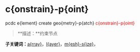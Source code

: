 # c{onstrain}-p{oint}
pcdc e{lement} create geo{metry}-p{atch} <span style='color: red;'>c{onstrain}-p{oint}</span>
> **描述：**约束节点

**子关键词：**[a{rray}](e{lement}/create/geo{metry}-p{atch}/c{onstrain}-p{oint}/a{rray}/)，[l{ayer}](e{lement}/create/geo{metry}-p{atch}/c{onstrain}-p{oint}/l{ayer}/)，[m{esh}-s{ize}](e{lement}/create/geo{metry}-p{atch}/c{onstrain}-p{oint}/m{esh}-s{ize}/)，
